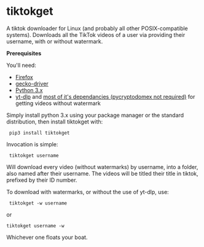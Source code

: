 # tiktokget
A tiktok downloader for Linux (and probably all other POSIX-compatible systems). Downloads all the TikTok videos of a user via providing their username, with or without watermark.

**Prerequisites**

You'll need:

 * [Firefox](https://www.mozilla.org/en-US/firefox/new/)
 * [gecko-driver](https://github.com/mozilla/geckodriver/releases)
 * [Python 3.x](https://www.python.org/)
 * [yt-dlp](https://github.com/yt-dlp/yt-dlp/) and [most of it's dependancies (pycryptodomex not required)](https://github.com/yt-dlp/yt-dlp/blob/master/requirements.txt) for getting videos without watermark
 
 Simply install python 3.x using your package manager or the standard distribution, then install tiktokget with:
 
     pip3 install tiktokget
 
 Invocation is simple:
 
     tiktokget username
 
 Will download every video (without watermarks) by username, into a folder, also named after their username.
 The videos will be titled their title in tiktok, prefixed by their ID number.

 To download with watermarks, or without the use of yt-dlp, use:

     tiktokget -w username

or

    tiktokget username -w

Whichever one floats your boat.
 
